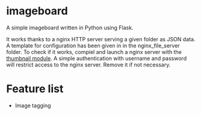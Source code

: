 # imageboard

A simple imageboard written in Python using Flask. 

It works thanks to a nginx HTTP server serving a given folder as JSON data. A template for configuration has been given in in the nginx_file_server folder.
To check if it works, compiel and launch a nginx server with the [thumbnail module](https://nginx.org/en/docs/http/ngx_http_image_filter_module.html).
A simple authentication with username and password will restrict access to the nginx server. Remove it if not necessary.

# Feature list
- Image tagging
